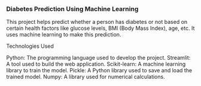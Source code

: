 ### Diabetes Prediction Using Machine Learning ###

This project helps predict whether a person has diabetes or not based on certain health factors like glucose levels, BMI (Body Mass Index), age, etc. It uses machine learning to make this prediction.

 Technologies Used 
 
Python: The programming language used to develop the project.
Streamlit: A tool used to build the web application.
Scikit-learn: A machine learning library to train the model.
Pickle: A Python library used to save and load the trained model.
Numpy: A library used for numerical calculations.

